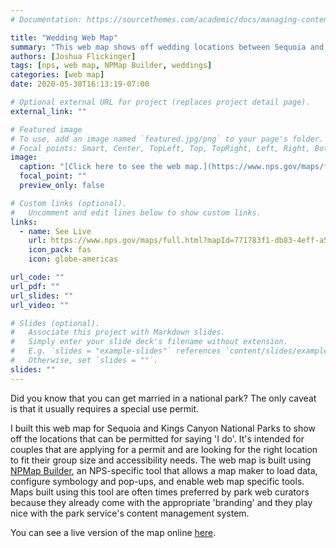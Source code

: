 ```yaml
---
# Documentation: https://sourcethemes.com/academic/docs/managing-content/

title: "Wedding Web Map"
summary: "This web map shows off wedding locations between Sequoia and Kings Canyon."
authors: [Joshua Flickinger]
tags: [nps, web map, NPMap Builder, weddings]
categories: [web map]
date: 2020-05-30T16:13:19-07:00

# Optional external URL for project (replaces project detail page).
external_link: ""

# Featured image
# To use, add an image named `featured.jpg/png` to your page's folder.
# Focal points: Smart, Center, TopLeft, Top, TopRight, Left, Right, BottomLeft, Bottom, BottomRight.
image:
  caption: "[Click here to see the web map.](https://www.nps.gov/maps/full.html?mapId=771783f1-db83-4eff-a54d-d1daef9f7941)"
  focal_point: ""
  preview_only: false

# Custom links (optional).
#   Uncomment and edit lines below to show custom links.
links:
  - name: See Live
    url: https://www.nps.gov/maps/full.html?mapId=771783f1-db83-4eff-a54d-d1daef9f7941
    icon_pack: fas
    icon: globe-americas

url_code: ""
url_pdf: ""
url_slides: ""
url_video: ""

# Slides (optional).
#   Associate this project with Markdown slides.
#   Simply enter your slide deck's filename without extension.
#   E.g. `slides = "example-slides"` references `content/slides/example-slides.md`.
#   Otherwise, set `slides = ""`.
slides: ""
---
```


Did you know that you can get married in a national park?  The only caveat is that it usually requires a special use permit.

I built this web map for Sequoia and Kings Canyon National Parks to show off the locations that can be permitted for saying 'I do'.  It's intended for couples that are applying for a permit and are looking for the right location to fit their group size and accessibility needs.  The web map is built using [NPMap Builder](https://www.nps.gov/maps/tools/npmap-builder/), an NPS-specific tool that allows a map maker to load data, configure symbology and pop-ups, and enable web map specific tools.  Maps built using this tool are often times preferred by park web curators because they already come with the appropriate 'branding' and they play nice with the park service's content management system.

You can see a live version of the map online [here](https://www.nps.gov/maps/full.html?mapId=771783f1-db83-4eff-a54d-d1daef9f7941).
